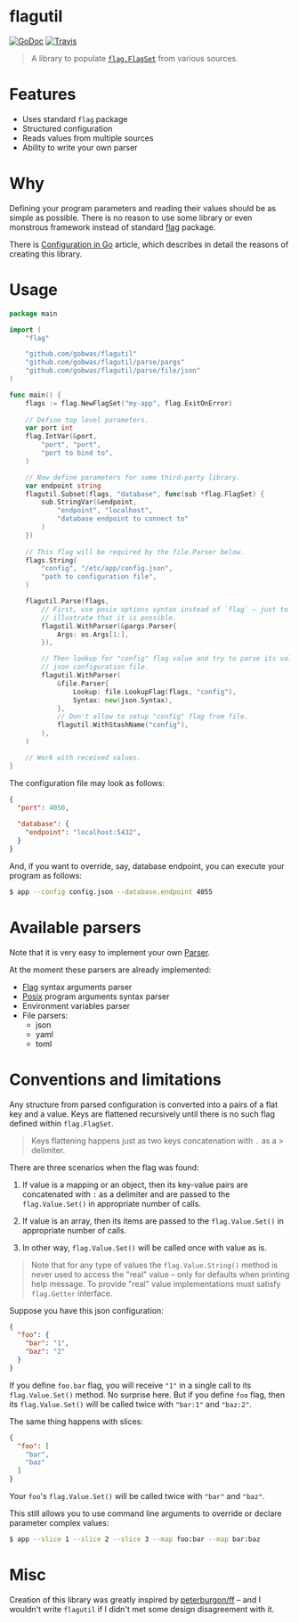 # flagutil

[![GoDoc][godoc-image]][godoc-url]
[![Travis][travis-image]][travis-url]

> A library to populate [`flag.FlagSet`][flagSet] from various sources.

# Features

- Uses standard `flag` package
- Structured configuration
- Reads values from multiple sources
- Ability to write your own parser

# Why

Defining your program parameters and reading their values should be as simple
as possible. There is no reason to use some library or even monstrous framework
instead of standard [flag][flag] package.

There is [Configuration in Go][article] article, which describes in detail the
reasons of creating this library.

# Usage

```go
package main

import (
	"flag"

	"github.com/gobwas/flagutil"
	"github.com/gobwas/flagutil/parse/pargs"
	"github.com/gobwas/flagutil/parse/file/json"
)

func main() {
	flags := flag.NewFlagSet("my-app", flag.ExitOnError)
	
	// Define top level parameters.
	var port int
	flag.IntVar(&port,
		"port", "port",
		"port to bind to",
	)

	// Now define parameters for some third-party library.
	var endpoint string
	flagutil.Subset(flags, "database", func(sub *flag.FlagSet) {
		sub.StringVar(&endpoint,
			"endpoint", "localhost",
			"database endpoint to connect to"
		)
	})
	
	// This flag will be required by the file.Parser below.
	flags.String(
		"config", "/etc/app/config.json", 
		"path to configuration file",
	)

	flagutil.Parse(flags,
		// First, use posix options syntax instead of `flag` – just to
		// illustrate that it is possible.
		flagutil.WithParser(&pargs.Parser{
			Args: os.Args[1:],
		}),	

		// Then lookup for "config" flag value and try to parse its value as a
		// json configuration file.
		flagutil.WithParser(
			&file.Parser{
				Lookup: file.LookupFlag(flags, "config"),
				Syntax: new(json.Syntax),
			},
			// Don't allow to setup "config" flag from file.
			flagutil.WithStashName("config"),
		),
	)

	// Work with received values.
}
```

The configuration file may look as follows:

```json
{
  "port": 4050,
  
  "database": {
    "endpoint": "localhost:5432",
  }
}
```

And, if you want to override, say, database endpoint, you can execute your
program as follows:

```bash
$ app --config config.json --database.endpoint 4055
```

# Available parsers

Note that it is very easy to implement your own [Parser][parser].

At the moment these parsers are already implemented:
- [Flag][flag-syntax] syntax arguments parser
- [Posix][posix] program arguments syntax parser
- Environment variables parser
- File parsers:
  - json
  - yaml
  - toml

# Conventions and limitations

Any structure from parsed configuration is converted into a pairs of a flat key
and a value. Keys are flattened recursively until there is no such flag defined
within `flag.FlagSet`.

> Keys flattening happens just as two keys concatenation with `.` as a >
> delimiter.

There are three scenarios when the flag was found:

1) If value is a mapping or an object, then its key-value pairs are
   concatenated with `:` as a delimiter and are passed to the `flag.Value.Set()`
   in appropriate number of calls.

2) If value is an array, then its items are passed to the `flag.Value.Set()` in
   appropriate number of calls. 

3) In other way, `flag.Value.Set()` will be called once with value as is.

> Note that for any type of values the `flag.Value.String()` method is never
> used to access the "real" value – only for defaults when printing help
> message. To provide "real" value implementations must satisfy `flag.Getter`
> interface.

Suppose you have this json configuration:

```json
{
  "foo": {
    "bar": "1",
    "baz": "2"
  }
}
```

If you define `foo.bar` flag, you will receive `"1"` in a single call to its
`flag.Value.Set()` method. No surprise here. But if you define `foo` flag, then
its `flag.Value.Set()` will be called twice with `"bar:1"` and `"baz:2"`.

The same thing happens with slices:

```json
{
  "foo": [
    "bar",
    "baz"
  ]
}
```

Your `foo`'s `flag.Value.Set()` will be called twice with `"bar"` and `"baz"`.

This still allows you to use command line arguments to override or declare
parameter complex values:

```bash
$ app --slice 1 --slice 2 --slice 3 --map foo:bar --map bar:baz
```

# Misc

Creation of this library was greatly inspired by [peterburgon/ff][ff] – and I
wouldn't write `flagutil` if I didn't met some design disagreement with it.


[parser]:       https://godoc.org/github.com/gobwas/flagutil#Parser
[flag]:         https://golang.org/pkg/flag
[flagSet]:      https://golang.org/pkg/flag#FlagSet
[flag-syntax]:  https://golang.org/pkg/flag/#hdr-Command_line_flag_syntax
[article]:      https://gbws.io/articles/configuration-in-go
[godoc-image]:  https://godoc.org/github.com/gobwas/flagutil?status.svg
[godoc-url]:    https://godoc.org/github.com/gobwas/flagutil
[travis-image]: https://travis-ci.org/gobwas/flagutil.svg?branch=master
[travis-url]:   https://travis-ci.org/gobwas/flagutil
[posix]:        https://www.gnu.org/software/libc/manual/html_node/Argument-Syntax.html
[ff]:           https://github.com/peterbourgon/ff
